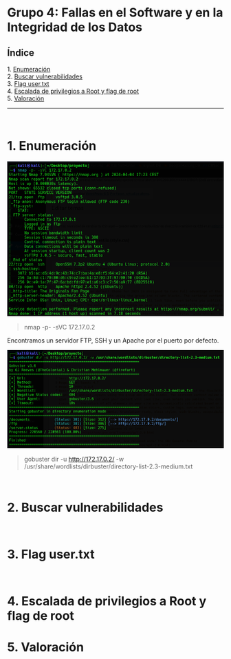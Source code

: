 # Grupo 4: Fallas en el Software y en la Integridad de los Datos

## **Índice**

<span style="color:black;">1. [ Enumeración](#Enumeración)</span><br>
<span style="color:black;">2. [ Buscar vulnerabilidades](#Vulnerabilidades)</span><br>
<span style="color:black;">3. [ Flag user.txt](#Flag1)</span><br>
<span style="color:black;">4. [ Escalada de privilegios a Root y flag de root](#root)</span><br>
<span style="color:black;">5. [ Valoración](#valoracion)</span><br>

---

<br>

<h1 name="Enumeración">1. Enumeración</h1>

<img src="https://github.com/Dani-ITB24/Proyecto-Final/blob/Grupo5(Eloi-Alan-Fernando-Jose-Zomeño)/Documentos/Grupo%204/img_A04/nmap.png" alt="nmap">

> nmap -p- -sVC 172.17.0.2 

Encontramos un servidor FTP, SSH y un Apache por el puerto por defecto.

<img src="https://github.com/Dani-ITB24/Proyecto-Final/blob/Grupo5(Eloi-Alan-Fernando-Jose-Zomeño)/Documentos/Grupo%204/img_A04/gobuster.png" alt="gobuster">

> gobuster dir -u http://172.17.0.2/ -w /usr/share/wordlists/dirbuster/directory-list-2.3-medium.txt


<br>
<h1 name="Vulnerabilidades">2. Buscar vulnerabilidades</h1>



<br>
<h1 name="Flag1">3. Flag user.txt</h1>




<br>
<h1 name="root">4. Escalada de privilegios a Root y flag de root</h1>



<h1 name="valoracion">5. Valoración</h1>

